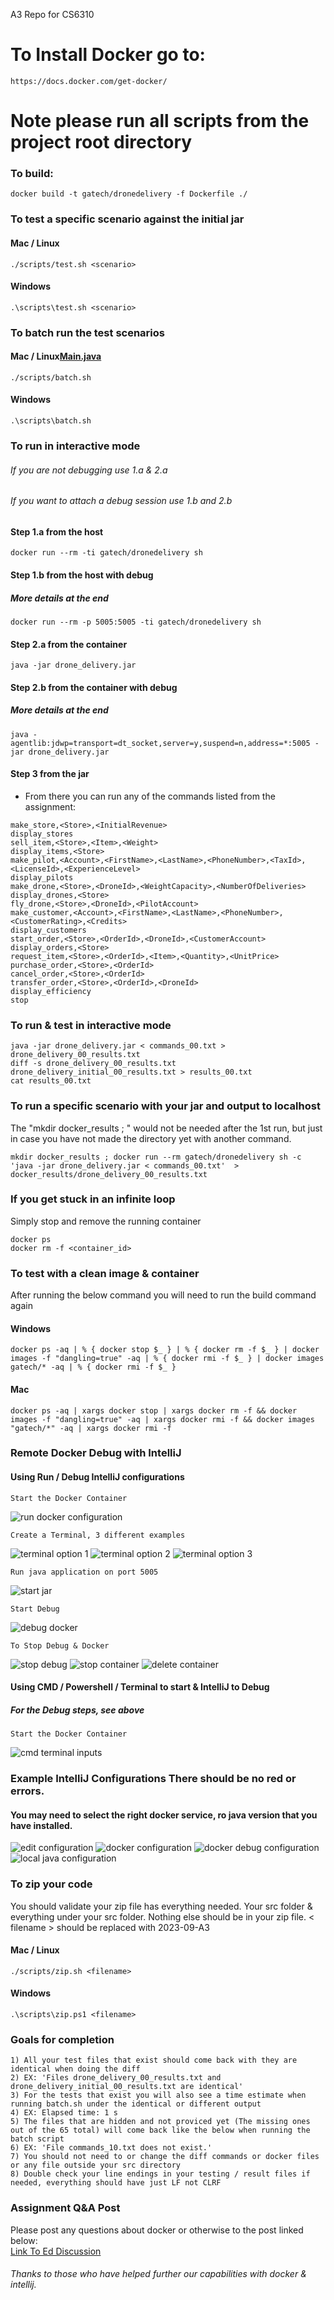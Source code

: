 A3 Repo for CS6310
# To Install Docker go to:
```
https://docs.docker.com/get-docker/
```

# Note please run all scripts from the project root directory

### To build:

```
docker build -t gatech/dronedelivery -f Dockerfile ./
```

### To test a specific scenario against the initial jar
#### Mac / Linux
```[Main.java](src%2FMain.java)
./scripts/test.sh <scenario>
```
#### Windows
```
.\scripts\test.sh <scenario>
```

### To batch run the test scenarios
#### Mac / Linux[Main.java](src%2FMain.java)
```
./scripts/batch.sh
```
#### Windows
```
.\scripts\batch.sh
```

### To run in interactive mode
###### If you are not debugging use 1.a & 2.a
###### If you want to attach a debug session use 1.b and 2.b
#### Step 1.a from the host
```
docker run --rm -ti gatech/dronedelivery sh
```
#### Step 1.b from the host with debug
##### More details at the end
```
docker run --rm -p 5005:5005 -ti gatech/dronedelivery sh
```
#### Step 2.a from the container
```
java -jar drone_delivery.jar
```
#### Step 2.b from the container with debug
##### More details at the end
```
java -agentlib:jdwp=transport=dt_socket,server=y,suspend=n,address=*:5005 -jar drone_delivery.jar
```
#### Step 3 from the jar
* From there you can run any of the commands listed from the assignment:
```
make_store,<Store>,<InitialRevenue>
display_stores
sell_item,<Store>,<Item>,<Weight>
display_items,<Store>
make_pilot,<Account>,<FirstName>,<LastName>,<PhoneNumber>,<TaxId>,<LicenseId>,<ExperienceLevel>
display_pilots
make_drone,<Store>,<DroneId>,<WeightCapacity>,<NumberOfDeliveries>
display_drones,<Store>
fly_drone,<Store>,<DroneId>,<PilotAccount>
make_customer,<Account>,<FirstName>,<LastName>,<PhoneNumber>,<CustomerRating>,<Credits>
display_customers
start_order,<Store>,<OrderId>,<DroneId>,<CustomerAccount>
display_orders,<Store>
request_item,<Store>,<OrderId>,<Item>,<Quantity>,<UnitPrice>
purchase_order,<Store>,<OrderId>
cancel_order,<Store>,<OrderId>
transfer_order,<Store>,<OrderId>,<DroneId>
display_efficiency
stop
```

### To run & test in interactive mode

```
java -jar drone_delivery.jar < commands_00.txt > drone_delivery_00_results.txt
diff -s drone_delivery_00_results.txt drone_delivery_initial_00_results.txt > results_00.txt
cat results_00.txt
```

### To run a specific scenario with your jar and output to localhost
The "mkdir docker_results ; " would not be needed after the 1st run, but just in case you have not made the directory yet with another command.
```
mkdir docker_results ; docker run --rm gatech/dronedelivery sh -c 'java -jar drone_delivery.jar < commands_00.txt'  > docker_results/drone_delivery_00_results.txt
```

### If you get stuck in an infinite loop
Simply stop and remove the running container
```
docker ps
docker rm -f <container_id>
```

### To test with a clean image & container
After running the below command you will need to run the build command again
#### Windows
```
docker ps -aq | % { docker stop $_ } | % { docker rm -f $_ } | docker images -f "dangling=true" -aq | % { docker rmi -f $_ } | docker images gatech/* -aq | % { docker rmi -f $_ }
```
#### Mac
```
docker ps -aq | xargs docker stop | xargs docker rm -f && docker images -f "dangling=true" -aq | xargs docker rmi -f && docker images "gatech/*" -aq | xargs docker rmi -f
```

### Remote Docker Debug with IntelliJ
#### Using Run / Debug IntelliJ configurations
```
Start the Docker Container
```
![run docker configuration](./img/run-docker.png)
```
Create a Terminal, 3 different examples
```
![terminal option 1](./img/create-terminal-1.png)
![terminal option 2](./img/create-terminal-2.png)
![terminal option 3](./img/create-terminal-3.png)
```
Run java application on port 5005
```
![start jar](./img/start-jar.png)
```
Start Debug
```
![debug docker](./img/debug-docker.png)
```
To Stop Debug & Docker
```
![stop debug](./img/stop-debug.png)
![stop container](./img/stop-container.png)
![delete container](./img/delete-container.png)
#### Using CMD / Powershell / Terminal to start & IntelliJ to Debug
##### For the Debug steps, see above
```
Start the Docker Container
```
![cmd terminal inputs](./img/cmd-terminal.png)

### Example IntelliJ Configurations There should be no red or errors.
#### You may need to select the right docker service, ro java version that you have installed.
![edit configuration](./img/edit-configurations.png)
![docker configuration](./img/docker.png)
![docker debug configuration](./img/docker-debug.png)
![local java configuration](./img/local-java.png)

### To zip your code
You should validate your zip file has everything needed. Your src folder & everything under your src folder. Nothing else should be in your zip file. < filename > should be replaced with 2023-09-A3
#### Mac / Linux
```
./scripts/zip.sh <filename>
```
#### Windows
```
.\scripts\zip.ps1 <filename>
```

### Goals for completion
```
1) All your test files that exist should come back with they are identical when doing the diff
2) EX: 'Files drone_delivery_00_results.txt and drone_delivery_initial_00_results.txt are identical'
3) For the tests that exist you will also see a time estimate when running batch.sh under the identical or different output
4) EX: Elapsed time: 1 s
5) The files that are hidden and not proviced yet (The missing ones out of the 65 total) will come back like the below when running the batch script
6) EX: 'File commands_10.txt does not exist.'
7) You should not need to or change the diff commands or docker files or any file outside your src directory
8) Double check your line endings in your testing / result files if needed, everything should have just LF not CLRF 
```

### Assignment Q&A Post
Please post any questions about docker or otherwise to the post linked below:  
[Link To Ed Discussion](https://edstem.org/us/courses/43008/discussion/3495563)

###### Thanks to those who have helped further our capabilities with docker & intellij. 
